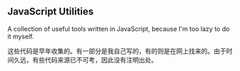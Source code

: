 JavaScript Utilities
--------------------

A collection of useful tools written in JavaScript, because I'm too lazy to do it myself.

这些代码是早年收集的。有一部分是我自己写的，有的则是在网上找来的。由于时间久远，有些代码来源已不可考，因此没有注明出处。
